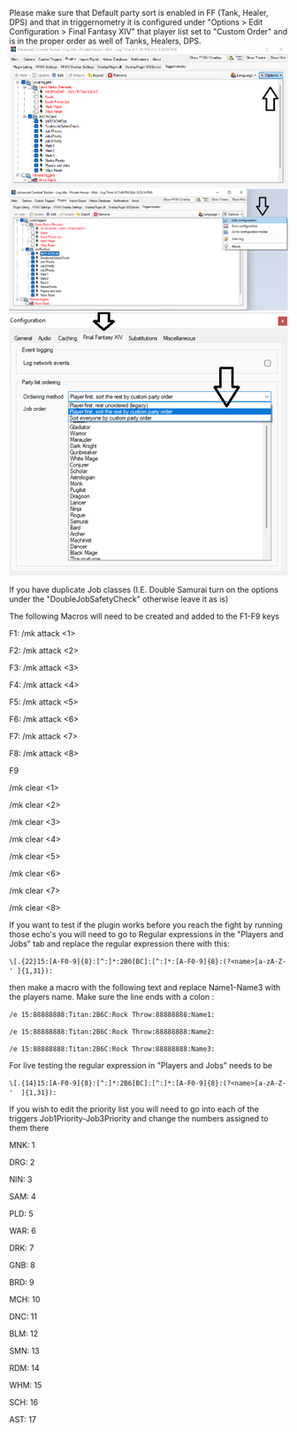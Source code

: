 Please make sure that Default party sort is enabled in FF (Tank, Healer, DPS) and that in triggernometry it is configured under
 "Options > Edit Configuration > Final Fantasy XIV" that player list set to "Custom Order" and is in the proper order as well of Tanks, Healers, DPS. 
 ![alt text](https://github.com/KingPendragoon/FFXIVJobPrioGaolAutoMarker/blob/main/PartyListTriggerStep1.png?raw=true)
 ![alt text](https://github.com/KingPendragoon/FFXIVJobPrioGaolAutoMarker/blob/main/PartyListTriggerStep2.png?raw=true)
 ![alt text](https://github.com/KingPendragoon/FFXIVJobPrioGaolAutoMarker/blob/main/PartyListTriggerStep3.png?raw=true)

If you have duplicate Job classes (I.E. Double Samurai turn on the options under the "DoubleJobSafetyCheck" otherwise leave it as is)

The following Macros will need to be created and added to the F1-F9 keys

F1: /mk attack <1>

F2: /mk attack <2>

F3: /mk attack <3>

F4: /mk attack <4>

F5: /mk attack <5>

F6: /mk attack <6>

F7: /mk attack <7>

F8: /mk attack <8>



F9

/mk clear <1>

/mk clear <2>

/mk clear <3>

/mk clear <4>

/mk clear <5>

/mk clear <6>

/mk clear <7>

/mk clear <8>



If you want to test if the plugin works before you reach the fight by running those echo's you will need to go to
Regular expressions in the "Players and Jobs" tab and replace the regular expression there with this: 

`\[.{22}15:[A-F0-9]{8}:[^:]*:2B6[BC]:[^:]*:[A-F0-9]{8}:(?<name>[a-zA-Z-' ]{1,31}):` 
  
then make a macro with the following text and replace Name1-Name3 with the players name.  Make sure the line ends with a colon :

`/e 15:88888888:Titan:2B6C:Rock Throw:88888888:Name1:`

`/e 15:88888888:Titan:2B6C:Rock Throw:88888888:Name2:`

`/e 15:88888888:Titan:2B6C:Rock Throw:88888888:Name3:`

For live testing the regular expression in "Players and Jobs" needs to be
  
`\[.{14}15:[A-F0-9]{8}:[^:]*:2B6[BC]:[^:]*:[A-F0-9]{8}:(?<name>[a-zA-Z-'  ]{1,31}):`

If you wish to edit the priority list you will need to go into each of the triggers 
Job1Priority-Job3Priority and change the numbers assigned to them there
  
MNK: 1

DRG: 2
 
NIN: 3 
 
SAM: 4 
 
PLD: 5 
 
WAR: 6 
 
DRK: 7 
 
GNB: 8  

BRD: 9 
 
MCH: 10 
 
DNC: 11 
 
BLM: 12 
 
SMN: 13 
 
RDM: 14 
 
WHM: 15 
 
SCH: 16 
 
AST: 17
